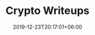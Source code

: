 ---
title       : "Crypto Writeups"
date        : 2019-12-23T20:17:01+06:00
description : "CTFs, NSUCrypto, Cryptohack writeups and more"
image: images/backgrounds/hero-background.png
read_more: Visit Crypto Blogs
---